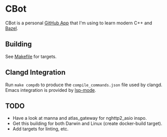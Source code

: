 # CBot

CBot is a personal [GitHub App][01] that I'm using to learn modern C++ and [Bazel][02].

## Building

See [Makefile](Makefile) for targets.

## Clangd Integration

Run `make compdb` to produce the `compile_commands.json` file used by clangd. Emacs integration is
provided by [lsp-mode][04].

## TODO

- Have a look at manna and atlas_gateway for nghttp2_asio inspo.
- Get this building for both Darwin and Linux (create docker-build target).
- Add targets for linting, etc.

<!-- Links -->

[01]: https://docs.github.com/en/developers/apps/about-apps
[02]: https://bazel.build
[03]: https://github.com/grailbio/bazel-compilation-database
[04]: https://github.com/emacs-lsp/lsp-mode
